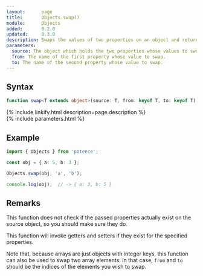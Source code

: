 ```yaml
---
layout:      page
title:       Objects.swap()
module:      Objects
added:       0.2.0
updated:     0.3.0
description: Swaps the values of two properties on an object and returns the original object.
parameters:
  source: The object which holds the two properties whose values to swap.
  from: The name of the first property whose value to swap.
  to: The name of the second property whose value to swap.
---
```

## Syntax

```ts
function swap<T extends object>(source: T, from: keyof T, to: keyof T): T
```

<div class="description">{% include linkify.html description=page.description %}</div>
{% include parameters.html %}

## Example

```ts
import { Objects } from 'potence';

const obj = { a: 5, b: 3 };

Objects.swap(obj, 'a', 'b');

console.log(obj);  // -> { a: 3, b: 5 }
```

## Remarks

This function does not check if the passed properties actually exist on the
source object, so you should make sure they do.

This function will invoke getters and setters if they exist for the specified
properties.

Note that, because arrays are just objects with integer keys, this function
can also be used to swap two array elements. In that case, `from` and `to`
should be the indices of the elements you wish to swap.
